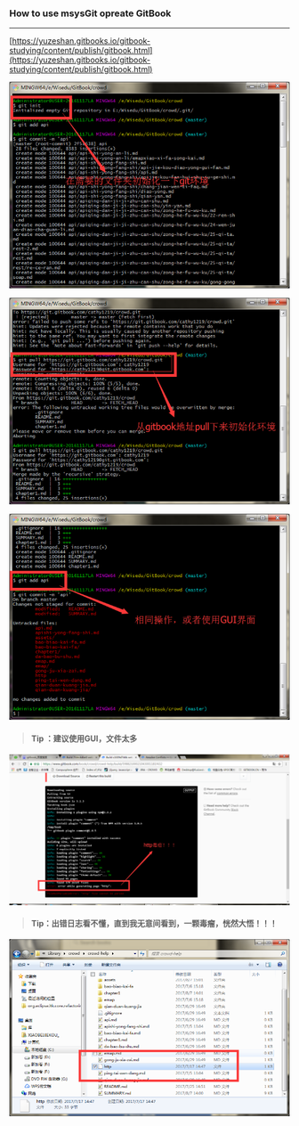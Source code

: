 ### How to use msysGit opreate GitBook

---

[https://yuzeshan.gitbooks.io/gitbook-studying/content/publish/gitbook.html](https://yuzeshan.gitbooks.io/gitbook-studying/content/publish/gitbook.html)

![](/assets/mysysGitBook.png)

![](/assets/msysGitBook_02.png)

![](/assets/QQ截图20170807160747.png)

> #### Tip ：建议使用GUI，文件太多







![](/assets/http.png)

> #### Tip：出错日志看不懂，直到我无意间看到，一颗毒瘤，恍然大悟！！！

![](/assets/http毒瘤.png)


